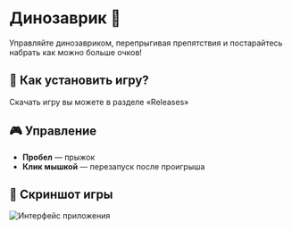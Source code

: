 # Динозаврик 🦖
Управляйте динозавриком, перепрыгивая препятствия и постарайтесь набрать как можно больше очков!
## 🚀 Как установить игру?
Скачать игру вы можете в разделе «Releases»
## 🎮 Управление
- **Пробел** — прыжок
- **Клик мышкой** — перезапуск после проигрыша
## 📸 Скриншот игры
![Интерфейс приложения](https://github.com/user-attachments/assets/4e400ac4-1367-4ed5-8b92-118d5973ea2b)

